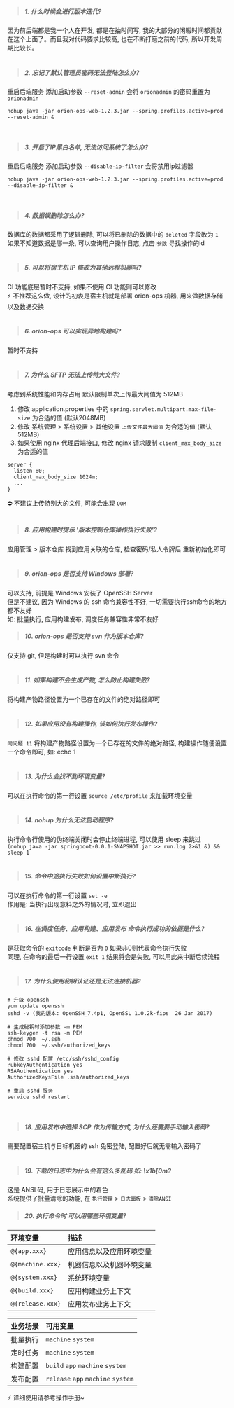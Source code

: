 > ##### 1. 什么时候会进行版本迭代?

因为前后端都是我一个人在开发, 都是在抽时间写, 我的大部分的闲暇时间都贡献在这个上面了。而且我对代码要求比较高, 也在不断打磨之前的代码, 所以开发周期比较长。  
<br/>

> ##### 2. 忘记了默认管理员密码无法登陆怎么办?

重启后端服务 添加启动参数 `--reset-admin` 会将 `orionadmin` 的密码重置为 `orionadmin`

```
nohup java -jar orion-ops-web-1.2.3.jar --spring.profiles.active=prod --reset-admin &
```

<br/> 

> ##### 3. 开启了IP黑白名单, 无法访问系统了怎么办?

重启后端服务 添加启动参数 `--disable-ip-filter` 会将禁用ip过滤器

```
nohup java -jar orion-ops-web-1.2.3.jar --spring.profiles.active=prod --disable-ip-filter &
```

<br/> 

> ##### 4. 数据误删除怎么办?

数据库的数据都采用了逻辑删除, 可以将已删除的数据中的 `deleted` 字段改为 `1`   
如果不知道数据是哪一条, 可以查询用户操作日志, 点击 `参数` 寻找操作的id       
<br/>

> ##### 5. 可以将宿主机 IP 修改为其他远程机器吗?

CI 功能底层暂时不支持, 如果不使用 CI 功能则可以修改    
⚡ 不推荐这么做, 设计的初衷是宿主机就是部署 orion-ops 机器, 用来做数据存储以及数据交换  
<br/>

> ##### 6. orion-ops 可以实现异地构建吗?

暂时不支持   
<br/>

> ##### 7. 为什么 SFTP 无法上传特大文件?

考虑到系统性能和内存占用 默认限制单次上传最大阈值为 512MB

1. 修改 application.properties 中的 `spring.servlet.multipart.max-file-size` 为合适的值 (默认2048MB)
2. 修改 系统管理 > 系统设置 > 其他设置 `上传文件最大阈值` 为合适的值 (默认512MB)
3. 如果使用 nginx 代理后端接口, 修改 nginx 请求限制 `client_max_body_size` 为合适的值

```
server {
  listen 80;
  client_max_body_size 1024m;
  ...
}
```

⛔ 不建议上传特别大的文件, 可能会出现 `OOM`  
<br/>

> ##### 8. 应用构建时提示 '版本控制仓库操作执行失败'?

应用管理 > 版本仓库 找到应用关联的仓库, 检查密码/私人令牌后 重新初始化即可  
<br/>

> ##### 9. orion-ops 是否支持 Windows 部署?

可以支持, 前提是 Windows 安装了 OpenSSH Server  
但是不建议, 因为 Windows 的 ssh 命令兼容性不好, 一切需要执行ssh命令的地方都不友好  
如: 批量执行, 应用构建发布, 调度任务兼容性非常不友好
<br/>

> ##### 10. orion-ops 是否支持 svn 作为版本仓库?

仅支持 git, 但是构建时可以执行 svn 命令  
<br/>

> ##### 11. 如果构建不会生成产物, 怎么防止构建失败?

将构建产物路径设置为一个已存在的文件的绝对路径即可  
<br/>

> ##### 12. 如果应用没有构建操作, 该如何执行发布操作?

`同问题 11` 将构建产物路径设置为一个已存在的文件的绝对路径, 构建操作随便设置一个命令即可, 如: echo 1  
<br/>

> ##### 13. 为什么会找不到环境变量?

可以在执行命令的第一行设置 `source /etc/profile` 来加载环境变量  
<br/>

> ##### 14. nohup 为什么无法启动程序?

执行命令行使用的伪终端关闭时会停止终端进程, 可以使用 sleep 来跳过  
`(nohup java -jar springboot-0.0.1-SNAPSHOT.jar >> run.log 2>&1 &) && sleep 1`  
<br/>

> ##### 15. 命令中途执行失败如何设置中断执行?

可以在执行命令的第一行设置 `set -e`  
作用是: 当执行出现意料之外的情况时, 立即退出   
<br/>

> ##### 16. 在调度任务、应用构建、应用发布 命令执行成功的依据是什么?

是获取命令的 `exitcode` 判断是否为 `0` 如果非0则代表命令执行失败  
同理, 在命令的最后一行设置 `exit 1` 结果将会是失败, 可以用此来中断后续流程  
<br/>

> ##### 17. 为什么使用秘钥认证还是无法连接机器?

```
# 升级 openssh
yum update openssh
sshd -v (我的版本: OpenSSH_7.4p1, OpenSSL 1.0.2k-fips  26 Jan 2017)

# 生成秘钥时添加参数 -m PEM
ssh-keygen -t rsa -m PEM
chmod 700  ~/.ssh
chmod 700  ~/.ssh/authorized_keys 

# 修改 sshd 配置 /etc/ssh/sshd_config
PubkeyAuthentication yes
RSAAuthentication yes
AuthorizedKeysFile .ssh/authorized_keys

# 重启 sshd 服务
service sshd restart
```

<br/>

> ##### 18. 应用发布中选择 SCP 作为传输方式, 为什么还需要手动输入密码?

需要配置宿主机与目标机器的 ssh 免密登陆, 配置好后就无需输入密码了  
<br/>

> ##### 19. 下载的日志中为什么会有这么多乱码 如: \x1b[0m?

这是 ANSI 码, 用于日志展示中的着色  
系统提供了批量清除的功能, 在 `执行管理` > `日志面板` > `清除ANSI`
<br/>

> ##### 20. 执行命令时 可以用哪些环境变量?

| 环境变量           | 描述                 |        
| :----            | :---                 | 
| `@{app.xxx}`     | 应用信息以及应用环境变量  | 
| `@{machine.xxx}` | 机器信息以及机器环境变量  | 
| `@{system.xxx}`  | 系统环境变量            |
| `@{build.xxx}`   | 应用构建业务上下文       | 
| `@{release.xxx}` | 应用发布业务上下文       |

| 业务场景 | 可用变量                            |        
| :----   | :---                              | 
| 批量执行 | `machine` `system`                 | 
| 定时任务 | `machine` `system`                 | 
| 构建配置 | `build` `app` `machine` `system`   |
| 发布配置 | `release` `app` `machine` `system` | 

⚡ 详细使用请参考操作手册~

<br/>
